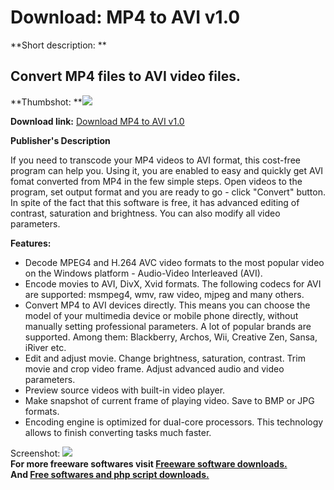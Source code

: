 # Download: MP4 to AVI v1.0

**Short description: **

## Convert MP4 files to AVI video files.

  
**Thumbshot: **![](http://www.freewarefiles.com/screenshot/mp42avi_md.jpg)   
  
**Download link:** [Download MP4 to AVI v1.0](http://freesoftwares.boysofts.com/MP4-to-AVI_program_73648.html)  
  

**Publisher's Description**  
  

If you need to transcode your MP4 videos to AVI format, this cost-free program
can help you. Using it, you are enabled to easy and quickly get AVI fomat
converted from MP4 in the few simple steps. Open videos to the program, set
output format and you are ready to go - click "Convert" button. In spite of
the fact that this software is free, it has advanced editing of contrast,
saturation and brightness. You can also modify all video parameters.

**Features:**

  * Decode MPEG4 and H.264 AVC video formats to the most popular video on the Windows platform - Audio-Video Interleaved (AVI). 
  * Encode movies to AVI, DivX, Xvid formats. The following codecs for AVI are supported: msmpeg4, wmv, raw video, mjpeg and many others. 
  * Convert MP4 to AVI devices directly. This means you can choose the model of your multimedia device or mobile phone directly, without manually setting professional parameters. A lot of popular brands are supported. Among them: Blackberry, Archos, Wii, Creative Zen, Sansa, iRiver etc. 
  * Edit and adjust movie. Change brightness, saturation, contrast. Trim movie and crop video frame. Adjust advanced audio and video parameters. 
  * Preview source videos with built-in video player. 
  * Make snapshot of current frame of playing video. Save to BMP or JPG formats. 
  * Encoding engine is optimized for dual-core processors. This technology allows to finish converting tasks much faster. 

  
  
Screenshot: ![](http://www.freewarefiles.com/screenshot/mp42avi.jpg)  
**For more freeware softwares visit [Freeware software downloads.](http://freesoftwares.boysofts.com/)**   
**And [Free softwares and php script downloads.](http://www.boysofts.com/)**

